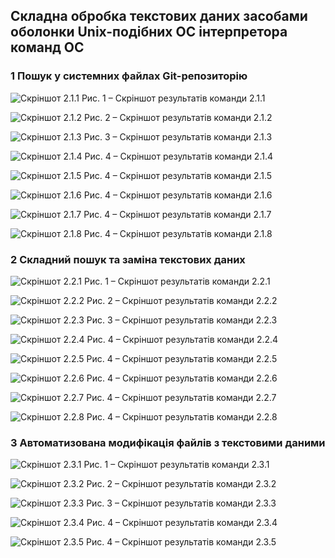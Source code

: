 ## Складна обробка текстових даних засобами оболонки Unix-подібних ОС інтерпретора команд ОС

 
### 1 Пошук у системних файлах Git-репозиторію

![Скріншот 2.1.1](2.1.1.png) 
Рис. 1 – Скріншот результатів команди 2.1.1

![Скріншот 2.1.2](2.1.2.png)
Рис. 2 – Скріншот результатів команди 2.1.2

![Скріншот 2.1.3](2.1.3.png)
Рис. 3 – Скріншот результатів команди 2.1.3

![Скріншот 2.1.4](2.1.4.png)
Рис. 4 – Скріншот результатів команди 2.1.4

![Скріншот 2.1.5](2.1.5.png)
Рис. 4 – Скріншот результатів команди 2.1.5

![Скріншот 2.1.6](2.1.6.png)
Рис. 4 – Скріншот результатів команди 2.1.6

![Скріншот 2.1.7](2.1.7.png)
Рис. 4 – Скріншот результатів команди 2.1.7

![Скріншот 2.1.8](2.1.8.png)
Рис. 4 – Скріншот результатів команди 2.1.8


### 2 Складний пошук та заміна текстових даних

![Скріншот 2.2.1](2.2.1.png) 
Рис. 1 – Скріншот результатів команди 2.2.1

![Скріншот 2.2.2](2.2.2.png)
Рис. 2 – Скріншот результатів команди 2.2.2

![Скріншот 2.2.3](2.2.3.png)
Рис. 3 – Скріншот результатів команди 2.2.3

![Скріншот 2.2.4](2.2.4.png)
Рис. 4 – Скріншот результатів команди 2.2.4

![Скріншот 2.2.5](2.2.5.png)
Рис. 4 – Скріншот результатів команди 2.2.5

![Скріншот 2.2.6](2.2.6.png)
Рис. 4 – Скріншот результатів команди 2.2.6

![Скріншот 2.2.7](2.2.7.png)
Рис. 4 – Скріншот результатів команди 2.2.7

![Скріншот 2.2.8](2.2.8.png)
Рис. 4 – Скріншот результатів команди 2.2.8


### 3 Автоматизована модифікація файлів з текстовими даними

![Скріншот 2.3.1](2.3.1.png) 
Рис. 1 – Скріншот результатів команди 2.3.1

![Скріншот 2.3.2](2.3.2.png)
Рис. 2 – Скріншот результатів команди 2.3.2

![Скріншот 2.3.3](2.3.3.png)
Рис. 3 – Скріншот результатів команди 2.3.3

![Скріншот 2.3.4](2.3.4.png)
Рис. 4 – Скріншот результатів команди 2.3.4

![Скріншот 2.3.5](2.3.5.png)
Рис. 4 – Скріншот результатів команди 2.3.5
